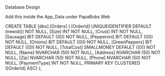 Database Design

Add this inside the App_Data under PapaBobs.Web

CREATE TABLE [dbo].[Orders] (
    [OrderId]      UNIQUEIDENTIFIER DEFAULT (newid()) NOT NULL,
    [Size]         INT              NOT NULL,
    [Crust]        INT              NOT NULL,
    [Sausage]      BIT              DEFAULT ((0)) NOT NULL,
    [Pepperoni]    BIT              DEFAULT ((0)) NOT NULL,
    [Onions]       BIT              DEFAULT ((0)) NOT NULL,
    [GreenPeppers] BIT              DEFAULT ((0)) NOT NULL,
    [TotalCost]    SMALLMONEY       DEFAULT ((0)) NOT NULL,
    [Name]         NVARCHAR (50)    NOT NULL,
    [Address]      NVARCHAR (50)    NOT NULL,
    [Zip]          NVARCHAR (50)    NOT NULL,
    [Phone]        NVARCHAR (50)    NOT NULL,
    [PaymentType]  INT              NOT NULL,
    PRIMARY KEY CLUSTERED ([OrderId] ASC)
);
